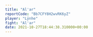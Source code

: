 ```yaml
---
title: "Al'ar"
reportCode: "Bb7CFY8H2wvRK6yZ"
player: "Lÿnhe"
fight: "Al'ar"
date: 2021-10-27T18:44:38.310000+00:00
---
```

